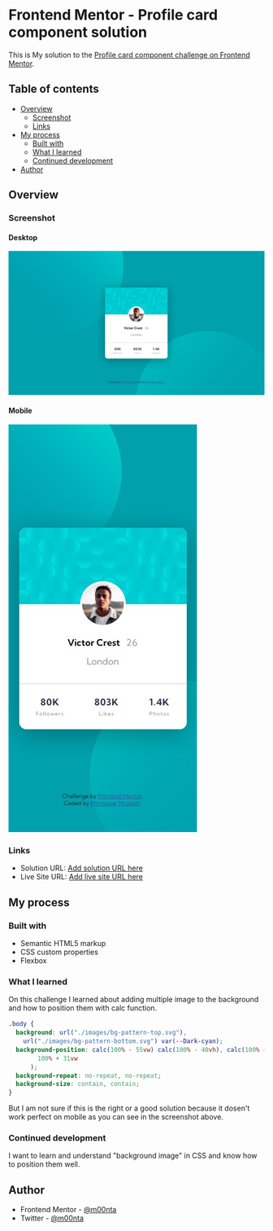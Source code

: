 # Frontend Mentor - Profile card component solution

This is My solution to the [Profile card component challenge on Frontend Mentor](https://www.frontendmentor.io/challenges/profile-card-component-cfArpWshJ).

## Table of contents

- [Overview](#overview)
  - [Screenshot](#screenshot)
  - [Links](#links)
- [My process](#my-process)
  - [Built with](#built-with)
  - [What I learned](#what-i-learned)
  - [Continued development](#continued-development)
- [Author](#author)

## Overview

### Screenshot

#### Desktop

![](./screenshot.jpg)

#### Mobile

![](./screenshot1.jpg)

### Links

- Solution URL: [Add solution URL here](https://github.com/m00nta/Profile-Card-Challenge)
- Live Site URL: [Add live site URL here](https://m00nta.github.io/Profile-Card-Challenge/)

## My process

### Built with

- Semantic HTML5 markup
- CSS custom properties
- Flexbox

### What I learned

On this challenge I learned about adding multiple image to the background and how to position them with calc function.

```css
.body {
  background: url("./images/bg-pattern-top.svg"),
    url("./images/bg-pattern-bottom.svg") var(--Dark-cyan);
  background-position: calc(100% - 55vw) calc(100% - 40vh), calc(100% + 10vh) calc(
        100% + 31vw
      );
  background-repeat: no-repeat, no-repeat;
  background-size: contain, contain;
}
```

But I am not sure if this is the right or a good solution because it dosen't work perfect on mobile as you can see in the screenshot above.

### Continued development

I want to learn and understand "background image" in CSS and know how to position them well.

## Author

- Frontend Mentor - [@m00nta](https://www.frontendmentor.io/profile/m00nta)
- Twitter - [@m00nta](https://twitter.com/m00nta)
